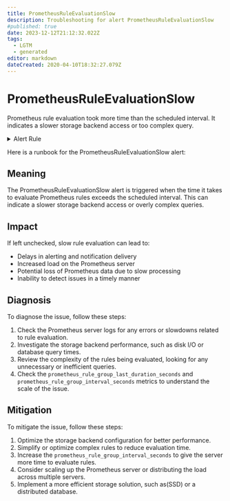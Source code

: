 ```yaml
---
title: PrometheusRuleEvaluationSlow
description: Troubleshooting for alert PrometheusRuleEvaluationSlow
#published: true
date: 2023-12-12T21:12:32.022Z
tags: 
  - LGTM
  - generated
editor: markdown
dateCreated: 2020-04-10T18:32:27.079Z
---
```


# PrometheusRuleEvaluationSlow

Prometheus rule evaluation took more time than the scheduled interval. It indicates a slower storage backend access or too complex query.

<details>
  <summary>Alert Rule</summary>

{{% rule "prometheus-self-monitoring/prometheus-self-monitoring-internal.yml" "PrometheusRuleEvaluationSlow" %}}

{{% comment %}}

```yaml
alert: PrometheusRuleEvaluationSlow
expr: prometheus_rule_group_last_duration_seconds > prometheus_rule_group_interval_seconds
for: 5m
labels:
    severity: warning
annotations:
    summary: Prometheus rule evaluation slow (instance {{ $labels.instance }})
    description: |-
        Prometheus rule evaluation took more time than the scheduled interval. It indicates a slower storage backend access or too complex query.
          VALUE = {{ $value }}
          LABELS = {{ $labels }}
    runbook: https://github.com/srerun/prometheus-alerts/blob/main/content/runbooks/prometheus-self-monitoring-internal/PrometheusRuleEvaluationSlow.md

```

{{% /comment %}}

</details>


Here is a runbook for the PrometheusRuleEvaluationSlow alert:

## Meaning
The PrometheusRuleEvaluationSlow alert is triggered when the time it takes to evaluate Prometheus rules exceeds the scheduled interval. This can indicate a slower storage backend access or overly complex queries.

## Impact
If left unchecked, slow rule evaluation can lead to:

* Delays in alerting and notification delivery
* Increased load on the Prometheus server
* Potential loss of Prometheus data due to slow processing
* Inability to detect issues in a timely manner

## Diagnosis
To diagnose the issue, follow these steps:

1. Check the Prometheus server logs for any errors or slowdowns related to rule evaluation.
2. Investigate the storage backend performance, such as disk I/O or database query times.
3. Review the complexity of the rules being evaluated, looking for any unnecessary or inefficient queries.
4. Check the `prometheus_rule_group_last_duration_seconds` and `prometheus_rule_group_interval_seconds` metrics to understand the scale of the issue.

## Mitigation
To mitigate the issue, follow these steps:

1. Optimize the storage backend configuration for better performance.
2. Simplify or optimize complex rules to reduce evaluation time.
3. Increase the `prometheus_rule_group_interval_seconds` to give the server more time to evaluate rules.
4. Consider scaling up the Prometheus server or distributing the load across multiple servers.
5. Implement a more efficient storage solution, such as(SSD) or a distributed database.